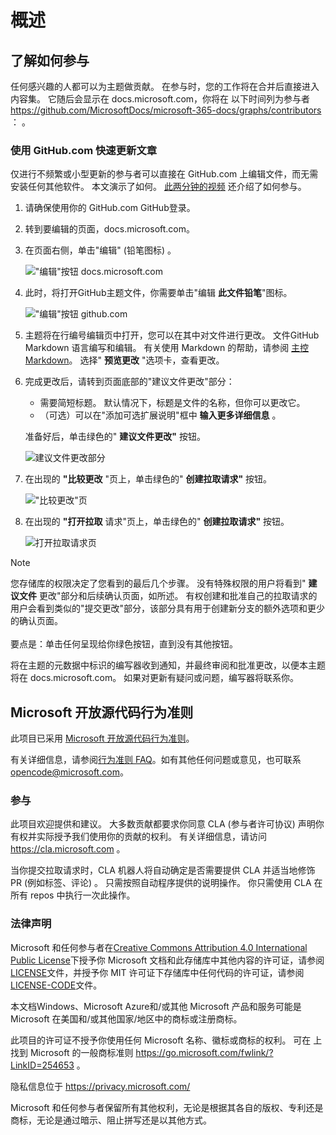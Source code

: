 # <a name="overview"></a>概述

## <a name="learn-how-to-contribute"></a>了解如何参与

任何感兴趣的人都可以为主题做贡献。 在参与时，您的工作将在合并后直接进入内容集。 它随后会显示在 docs.microsoft.com，你将在 以下时间列为参与者 <https://github.com/MicrosoftDocs/microsoft-365-docs/graphs/contributors> ： 。

### <a name="quickly-update-an-article-using-githubcom"></a>使用 GitHub.com 快速更新文章

仅进行不频繁或小型更新的参与者可以直接在 GitHub.com 上编辑文件，而无需安装任何其他软件。 本文演示了如何。 [此两分钟的视频](https://www.microsoft.com/videoplayer/embed/RE1XQTG) 还介绍了如何参与。

1. 请确保使用你的 GitHub.com GitHub登录。
2. 转到要编辑的页面，docs.microsoft.com。
3. 在页面右侧，单击"编辑" (铅笔图标) 。

   !["编辑"按钮 docs.microsoft.com](microsoft-365/media/quick-update-edit.png)

4. 此时，将打开GitHub主题文件，你需要单击"编辑 **此文件铅笔**"图标。

   !["编辑"按钮 github.com](microsoft-365/media/quick-update-github.png)

5. 主题将在行编号编辑页中打开，您可以在其中对文件进行更改。 文件GitHub Markdown 语言编写和编辑。 有关使用 Markdown 的帮助，请参阅 [主控 Markdown](https://guides.github.com/features/mastering-markdown/)。 选择" **预览更改** "选项卡，查看更改。

6. 完成更改后，请转到页面底部的"建议文件更改"部分：

   - 需要简短标题。 默认情况下，标题是文件的名称，但你可以更改它。
   - （可选）可以在"添加可选扩展说明"框中 **输入更多详细信息** 。

   准备好后，单击绿色的" **建议文件更改"** 按钮。

   ![建议文件更改部分](microsoft-365/media/propose-file-change.png)

7. 在出现的 **"比较更改** "页上，单击绿色的" **创建拉取请求"** 按钮。

   !["比较更改"页](microsoft-365/media/comparing-changes-page.png)

8. 在出现的 **"打开拉取** 请求"页上，单击绿色的" **创建拉取请求"** 按钮。

   ![打开拉取请求页](microsoft-365/media/open-a-pull-request-page.png)

> [!NOTE]
> 您存储库的权限决定了您看到的最后几个步骤。 没有特殊权限的用户将看到" **建议文件** 更改"部分和后续确认页面，如所述。 有权创建和批准自己的拉取请求的用户会看到类似的"提交更改"部分，该部分具有用于创建新分支的额外选项和更少的确认页面。<br/><br/>要点是：单击任何呈现给你绿色按钮，直到没有其他按钮。

将在主题的元数据中标识的编写器收到通知，并最终审阅和批准更改，以便本主题将在 docs.microsoft.com。 如果对更新有疑问或问题，编写器将联系你。

## <a name="microsoft-open-source-code-of-conduct"></a>Microsoft 开放源代码行为准则

此项目已采用 [Microsoft 开放源代码行为准则](https://opensource.microsoft.com/codeofconduct/)。

有关详细信息，请参阅[行为准则 FAQ](https://opensource.microsoft.com/codeofconduct/faq/)。如有其他任何问题或意见，也可联系 [opencode@microsoft.com](mailto:opencode@microsoft.com)。

### <a name="contributing"></a>参与

此项目欢迎提供和建议。  大多数贡献都要求你同意 CLA (参与者许可协议) 声明你有权并实际授予我们使用你的贡献的权利。 有关详细信息，请访问 <https://cla.microsoft.com> 。

当你提交拉取请求时，CLA 机器人将自动确定是否需要提供 CLA 并适当地修饰 PR (例如标签、评论) 。 只需按照自动程序提供的说明操作。 你只需使用 CLA 在所有 repos 中执行一次此操作。

### <a name="legal-notices"></a>法律声明

Microsoft 和任何参与者在[Creative Commons Attribution 4.0 International Public License](https://creativecommons.org/licenses/by/4.0/legalcode)下授予你 Microsoft 文档和此存储库中其他内容的许可证，请参阅[LICENSE](LICENSE)文件，并授予你 MIT 许可证[](https://opensource.org/licenses/MIT)下存储库中任何代码的许可证，请参阅[LICENSE-CODE](LICENSE-CODE)文件。

本文档Windows、Microsoft Azure和/或其他 Microsoft 产品和服务可能是 Microsoft 在美国和/或其他国家/地区中的商标或注册商标。

此项目的许可证不授予你使用任何 Microsoft 名称、徽标或商标的权利。 可在 上找到 Microsoft 的一般商标准则 <https://go.microsoft.com/fwlink/?LinkID=254653> 。

隐私信息位于 <https://privacy.microsoft.com/>

Microsoft 和任何参与者保留所有其他权利，无论是根据其各自的版权、专利还是商标，无论是通过暗示、阻止拼写还是以其他方式。
